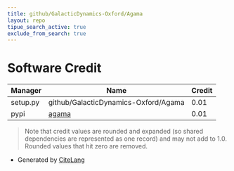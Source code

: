 ```yaml
---
title: github/GalacticDynamics-Oxford/Agama
layout: repo
tipue_search_active: true
exclude_from_search: true
---
```

# Software Credit

|Manager|Name|Credit|
|-------|----|------|
|setup.py|github/GalacticDynamics-Oxford/Agama|0.01|
|pypi|[agama](https://github.com/GalacticDynamics-Oxford/Agama)|0.01|


> Note that credit values are rounded and expanded (so shared dependencies are represented as one record) and may not add to 1.0. Rounded values that hit zero are removed.


- Generated by [CiteLang](https://github.com/vsoch/citelang)
